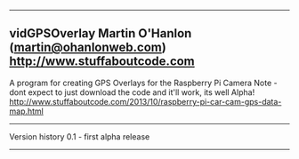 -------------------------------------------------------------------------------
vidGPSOverlay
Martin O'Hanlon (martin@ohanlonweb.com)
http://www.stuffaboutcode.com
-------------------------------------------------------------------------------

A program for creating GPS Overlays for the Raspberry Pi Camera
Note - dont expect to just download the code and it'll work, its well Alpha!
http://www.stuffaboutcode.com/2013/10/raspberry-pi-car-cam-gps-data-map.html

------------------------------------------------------------------------------

Version history
0.1 - first alpha release

-------------------------------------------------------------------------------
